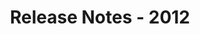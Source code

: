 ﻿---
title: Release Notes - 2012
description: "Release Notes - 2012 – learn about the latest updates and fixes."
type: docs
weight: 90
url: /java/release-notes-2012/
---


